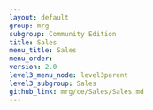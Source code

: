 ```yaml
---
layout: default
group: mrg
subgroup: Community Edition
title: Sales
menu_title: Sales
menu_order:
version: 2.0
level3_menu_node: level3parent
level3_subgroup: Sales
github_link: mrg/ce/Sales/Sales.md 
---
```

